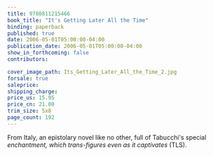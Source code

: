 ```yaml
---
title: 9780811215466
book_title: "It's Getting Later All the Time"
binding: paperback
published: true
date: 2006-05-01T05:00:00-04:00
publication_date: 2006-05-01T05:00:00-04:00
show_in_forthcoming: false
contributors:

cover_image_path: Its_Getting_Later_All_the_Time_2.jpg
forsale: true
saleprice:
shipping_charge:
price_us: 15.95
price_cn: 21.00
trim_size: 5x8
page_count: 192
---
```

From Italy, an epistolary novel like no other, full of Tabucchi's special _enchantment, which trans-figures even as it captivates_ (TLS).

